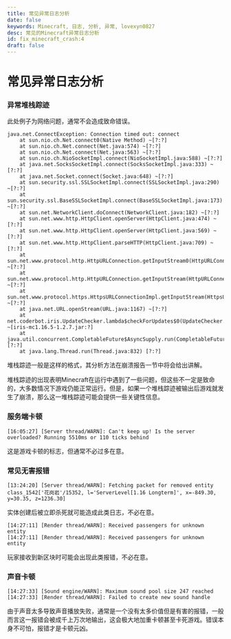 ```yaml
---
title: 常见异常日志分析
date: false
keywords: Minecraft, 日志, 分析, 异常, lovexyn0827
desc: 常见的Minecraft异常日志分析
id: fix_minecraft_crash:4
draft: false
---
```


# 常见异常日志分析

### 异常堆栈踪迹

此处例子为网络问题，通常不会造成致命错误。

```
java.net.ConnectException: Connection timed out: connect
    at sun.nio.ch.Net.connect0(Native Method) ~[?:?]
    at sun.nio.ch.Net.connect(Net.java:574) ~[?:?]
    at sun.nio.ch.Net.connect(Net.java:563) ~[?:?]
    at sun.nio.ch.NioSocketImpl.connect(NioSocketImpl.java:588) ~[?:?]
    at java.net.SocksSocketImpl.connect(SocksSocketImpl.java:333) ~[?:?]
    at java.net.Socket.connect(Socket.java:648) ~[?:?]
    at sun.security.ssl.SSLSocketImpl.connect(SSLSocketImpl.java:290) ~[?:?]
    at sun.security.ssl.BaseSSLSocketImpl.connect(BaseSSLSocketImpl.java:173) ~[?:?]
    at sun.net.NetworkClient.doConnect(NetworkClient.java:182) ~[?:?]
    at sun.net.www.http.HttpClient.openServer(HttpClient.java:474) ~[?:?]
    at sun.net.www.http.HttpClient.openServer(HttpClient.java:569) ~[?:?]
    at sun.net.www.http.HttpClient.parseHTTP(HttpClient.java:709) ~[?:?]
    at sun.net.www.protocol.http.HttpURLConnection.getInputStream0(HttpURLConnection.java:1623) ~[?:?]
    at sun.net.www.protocol.http.HttpURLConnection.getInputStream(HttpURLConnection.java:1528) ~[?:?]
    at sun.net.www.protocol.https.HttpsURLConnectionImpl.getInputStream(HttpsURLConnectionImpl.java:224) ~[?:?]
    at java.net.URL.openStream(URL.java:1167) ~[?:?]
    at net.coderbot.iris.UpdateChecker.lambda$checkForUpdates$0(UpdateChecker.java:85) ~[iris-mc1.16.5-1.2.7.jar:?]
    at java.util.concurrent.CompletableFuture$AsyncSupply.run(CompletableFuture.java:1764) [?:?]
    at java.lang.Thread.run(Thread.java:832) [?:?]
```

堆栈踪迹一般是这样的格式，其分析方法在崩溃报告一节中将会给出讲解。

堆栈踪迹的出现表明Minecraft在运行中遇到了一些问题，但这些不一定是致命的，大多数情况下游戏仍能正常运行。但是，如果一个堆栈踪迹被输出后游戏就发生了崩溃，那么这一堆栈踪迹可能会提供一些关键性信息。

### 服务端卡顿

```
[16:05:27] [Server thread/WARN]: Can't keep up! Is the server overloaded? Running 5510ms or 110 ticks behind
```

这是游戏卡顿的标志，但通常不必过多在意。

### 常见无害报错

```
[13:24:20] [Server thread/WARN]: Fetching packet for removed entity class_1542['花岗岩'/15352, l='ServerLevel[1.16 Longterm]', x=-849.30, y=30.35, z=1236.30]
```

实体创建后被立即杀死就可能造成此类日志，不必在意。

```
[14:27:11] [Render thread/WARN]: Received passengers for unknown entity
[14:27:11] [Render thread/WARN]: Received passengers for unknown entity
```

玩家接收到新区块时可能会出现此类报错，不必在意。

### 声音卡顿

```
[14:27:33] [Sound engine/WARN]: Maximum sound pool size 247 reached
[14:27:33] [Render thread/WARN]: Failed to create new sound handle
```

由于声音太多导致声音播放失败，通常是一个没有太多价值但是有害的报错，一般而言这一报错会被成千上万次地输出，这会极大地加重卡顿甚至卡死游戏。错误本身不可怕，报错才是卡顿元凶。
